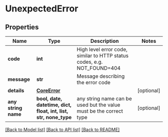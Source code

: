 # UnexpectedError


## Properties
Name | Type | Description | Notes
------------ | ------------- | ------------- | -------------
**code** | **int** | High level error code, similar to HTTP status codes, e.g. NOT_FOUND&#x3D;404 | 
**message** | **str** | Message describing the error code | 
**details** | [**CoreError**](CoreError.md) |  | [optional] 
**any string name** | **bool, date, datetime, dict, float, int, list, str, none_type** | any string name can be used but the value must be the correct type | [optional]

[[Back to Model list]](../README.md#documentation-for-models) [[Back to API list]](../README.md#documentation-for-api-endpoints) [[Back to README]](../README.md)


